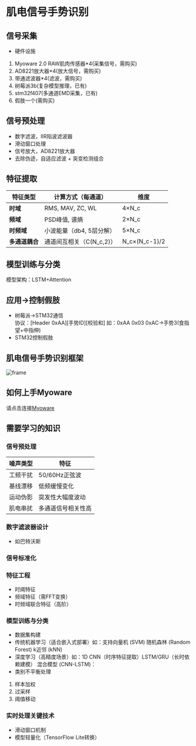 # 肌电信号手势识别
## 信号采集
- 硬件设施
1. Myoware 2.0 RAW肌肉传感器*4(采集信号，需购买)
2. AD8221放大器*4(放大信号，需购买)
3. 带通滤波器*4(滤波，需购买)
4. 树莓派3b(复杂模型推理，已有)
5. stm32f407(多通道EMD采集，已有)
6. 假肢一个(需购买)
## 信号预处理
- 数字滤波，IIR陷波滤波器
- 滑动窗口处理
- 信号放大，AD8221放大器
- 去除伪迹，自适应滤波 + 突变检测组合
## 特征提取
| 特征类型      | 计算方式（每通道）        | 维度  |
|--------------|--------------------------|-------|
| **时域**     | RMS, MAV, ZC, WL         | 4×N_c |
| **频域**     | PSD峰值, 谱熵            | 2×N_c |
| **时频域**   | 小波能量（db4, 5层分解） | 5×N_c |
| **多通道耦合**| 通道间互相关（C(N_c,2)） | N_c×(N_c-1)/2 |
## 模型训练与分类
模型架构：LSTM+Attention
## 应用->控制假肢
- 树莓派->STM32通信  
  协议：[Header 0xAA][手势ID][校验和] 如：0xAA 0x03 0xAC->手势3(食指望+中指伸)
- STM32控制假肢
## 肌电信号手势识别框架
![frame](https://github.com/user-attachments/assets/be356d54-544a-4cbe-b53d-83a417e67453)
## 如何上手Myoware
请点击连接[Myoware](https://www.yiboard.com/thread-1732-1-1.html)
## 需要学习的知识
### 信号预处理
| 噪声类型 | 特征 |
| --- | --- |
| 工频干扰 | 50/60Hz正弦波 |
| 基线漂移 | 低频缓慢变化 |
| 运动伪影 | 突发性大幅度波动 |
| 肌电串扰 | 多通道信号相关性高 |
###  数字滤波器设计
- 如巴特沃斯
### 信号标准化
### 特征工程
- 时阈特征  
-  频域特征（需FFT变换）
-  时频域联合特征（高阶）
### 模型训练与分类
-  数据集构建
-  传统机器学习（适合嵌入式部署）如：支持向量机 (SVM) 随机森林 (Random Forest) k近邻 (kNN)
-  深度学习（高精度场景）如：1D CNN（时序特征提取）LSTM/GRU（长时依赖建模） 混合模型 (CNN-LSTM)：
-  类别不平衡处理  
1. 样本加权 
2. 过采样  
3. 阈值移动
### 实时处理关键技术
- 滑动窗口机制
- 模型轻量化（TensorFlow Lite转换）


